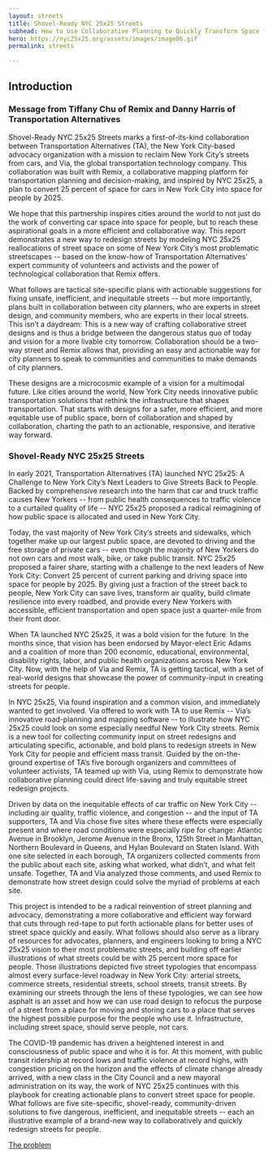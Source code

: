 ```yaml
---
layout: streets
title: Shovel-Ready NYC 25x25 Streets
subhead: How to Use Collaborative Planning to Quickly Transform Space for Cars into Space for People 
hero: https://nyc25x25.org/assets/images/image06.gif
permalink: streets

---
```


## Introduction

### Message from Tiffany Chu of Remix and Danny Harris of Transportation Alternatives 

Shovel-Ready NYC 25x25 Streets marks a first-of-its-kind collaboration between Transportation Alternatives (TA), the New York City-based advocacy organization with a mission to reclaim New York City’s streets from cars, and Via, the global transportation technology company. This collaboration was built with Remix, a collaborative mapping platform for transportation planning and decision-making, and inspired by NYC 25x25, a plan to convert 25 percent of space for cars in New York City into space for people by 2025. 

We hope that this partnership inspires cities around the world to not just do the work of converting car space into space for people, but to reach these aspirational goals in a more efficient and collaborative way. This report demonstrates a new way to redesign streets by modeling NYC 25x25 reallocations of street space on some of New York City’s most problematic streetscapes -- based on the know-how of Transportation Alternatives’ expert community of volunteers and activists and the power of technological collaboration that Remix offers.

What follows are tactical site-specific plans with actionable suggestions for fixing unsafe, inefficient, and inequitable streets -- but more importantly, plans built in collaboration between city planners, who are experts in street design, and community members, who are experts in their local streets. This isn’t a daydream: This is a new way of crafting collaborative street designs and is thus a bridge between the dangerous status quo of today and vision for a more livable city tomorrow. Collaboration should be a two-way street and Remix allows that, providing an easy and actionable way for city planners to speak to communities and communities to make demands of city planners. 

These designs are a microcosmic example of a vision for a multimodal future. Like cities around the world, New York City needs innovative public transportation solutions that rethink the infrastructure that shapes transportation. That starts with designs for a safer, more efficient, and more equitable use of public space, born of collaboration and shaped by collaboration, charting the path to an actionable, responsive, and iterative way forward. 

### Shovel-Ready NYC 25x25 Streets

In early 2021, Transportation Alternatives (TA) launched NYC 25x25: A Challenge to New York City’s Next Leaders to Give Streets Back to People. Backed by comprehensive research into the harm that car and truck traffic causes New Yorkers -- from public health consequences to  traffic violence to a curtailed quality of life -- NYC 25x25 proposed a radical reimagining of how public space is allocated and used in New York City. 

Today, the vast majority of New York City’s streets and sidewalks, which together make up our largest public space, are devoted to driving and the free storage of private cars -- even though the majority of New Yorkers do not own cars and most walk, bike, or take public transit. NYC 25x25 proposed a fairer share, starting with a challenge to the next leaders of New York City: Convert 25 percent of current parking and driving space into space for people by 2025. By giving just a fraction of the street back to people, New York City can save lives, transform air quality, build climate resilience into every roadbed, and provide every New Yorkers with accessible, efficient transportation and open space just a quarter-mile from their front door. 

When TA launched NYC 25x25, it was a bold vision for the future. In the months since, that vision has been endorsed by Mayor-elect Eric Adams and a coalition of more than 200 economic, educational, environmental, disability rights, labor, and public health organizations across New York City. Now, with the help of Via and Remix, TA is getting tactical, with a set of real-world designs that showcase the power of community-input in creating streets for people. 

In NYC 25x25, Via found inspiration and a common vision, and immediately wanted to get involved. Via offered to work with TA to use Remix -- Via’s innovative road-planning and mapping software -- to illustrate how NYC 25x25 could look on some especially needful New York City streets. Remix is a new tool for collecting community input on street redesigns and articulating specific, actionable, and bold plans to redesign streets in New York City for people and efficient mass transit. Guided by the on-the-ground expertise of TA’s five borough organizers and committees of volunteer activists, TA teamed up with Via, using Remix to demonstrate how collaborative planning could direct life-saving and truly equitable street redesign projects. 

Driven by data on the inequitable effects of car traffic on New York City -- including air quality, traffic violence, and congestion -- and the input of TA supporters, TA and Via chose five sites where these effects were especially present and where road conditions were especially ripe for change: Atlantic Avenue in Brooklyn, Jerome Avenue in the Bronx, 125th Street in Manhattan, Northern Boulevard in Queens, and Hylan Boulevard on Staten Island. With one site selected in each borough, TA organizers collected comments from the public about each site, asking what worked, what didn’t, and what felt unsafe. Together, TA and Via analyzed those comments, and used Remix to demonstrate how street design could solve the myriad of problems at each site. 

This project is intended to be a radical reinvention of street planning and advocacy, demonstrating a more collaborative and efficient way forward that cuts through red-tape to put forth actionable plans for better uses of street space quickly and easily. What follows should also serve as a library of resources for advocates, planners, and engineers looking to bring a NYC 25x25 vision to their most problematic streets, and building off earlier illustrations of what streets could be with 25 percent more space for people. Those illustrations depicted five street typologies that encompass almost every surface-level roadway in New York City: arterial streets, commerce streets, residential streets, school streets, transit streets. By examining our streets through the lens of these typologies, we can see how asphalt is an asset and how we can use road design to refocus the purpose of a street from a place for moving and storing cars to a place that serves the highest possible purpose for the people who use it. Infrastructure, including street space, should serve people, not cars. 
 
The COVID-19 pandemic has driven a heightened interest in and consciousness of public space and who it is for. At this moment, with public transit ridership at record lows and traffic violence at record highs, with congestion pricing on the horizon and the effects of climate change already arrived, with a new class in the City Council and a new mayoral administration on its way, the work of NYC 25x25 continues with this playbook for creating actionable plans to convert street space for people. What follows are five site-specific, shovel-ready, community-driven solutions to five dangerous, inefficient, and inequitable streets -- each an illustrative example of a brand-new way to collaboratively and quickly redesign streets for people. 


<a href="{{ site.baseurl }}/problem.html"><btn class="btn btn-primary float-end">The problem <i class="bi bi-arrow-right"></i></btn></a>